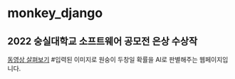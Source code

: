 # monkey_django
## 2022 숭실대학교 소프트웨어 공모전 은상 수상작

[동영상 살펴보기](https://youtu.be/1Eq98kAaxVk)
#입력된 이미지로 원숭이 두창일 확률을 AI로 판별해주는 웹페이지입니다.
